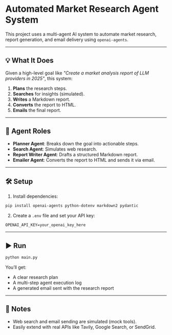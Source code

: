 # Automated Market Research Agent System

This project uses a multi-agent AI system to automate market research, report generation, and email delivery using `openai-agents`.

---

## 💡 What It Does

Given a high-level goal like _"Create a market analysis report of LLM providers in 2025"_, this system:

1. **Plans** the research steps.
2. **Searches** for insights (simulated).
3. **Writes** a Markdown report.
4. **Converts** the report to HTML.
5. **Emails** the final report.

---

## 🧠 Agent Roles

- **Planner Agent**: Breaks down the goal into actionable steps.
- **Search Agent**: Simulates web research.
- **Report Writer Agent**: Drafts a structured Markdown report.
- **Emailer Agent**: Converts the report to HTML and sends it via email.

---

## 🛠 Setup

1. Install dependencies:

```bash
pip install openai-agents python-dotenv markdown2 pydantic
````

2. Create a `.env` file and set your API key:

```env
OPENAI_API_KEY=your_openai_key_here
```

---

## ▶️ Run

```bash
python main.py
```

You’ll get:

* A clear research plan
* A multi-step agent execution log
* A generated email sent with the research report

---

## 🔧 Notes

* Web search and email sending are simulated (mock tools).
* Easily extend with real APIs like Tavily, Google Search, or SendGrid.


